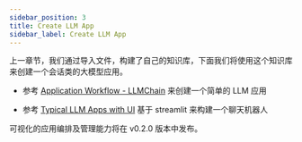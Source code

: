 ```yaml
---
sidebar_position: 3
title: Create LLM App
sidebar_label: Create LLM App
---
```


上一章节，我们通过导入文件，构建了自己的知识库，下面我们将使用这个知识库来创建一个会话类的大模型应用。

* 参考 [Application Workflow - LLMChain](../Scenarios//llm-app-workflow-llmchain.md) 来创建一个简单的 LLM 应用

* 参考 [Typical LLM Apps with UI](../Scenarios/typical-llm-apps-ui.md) 基于 streamlit 来构建一个聊天机器人

可视化的应用编排及管理能力将在 v0.2.0 版本中发布。
